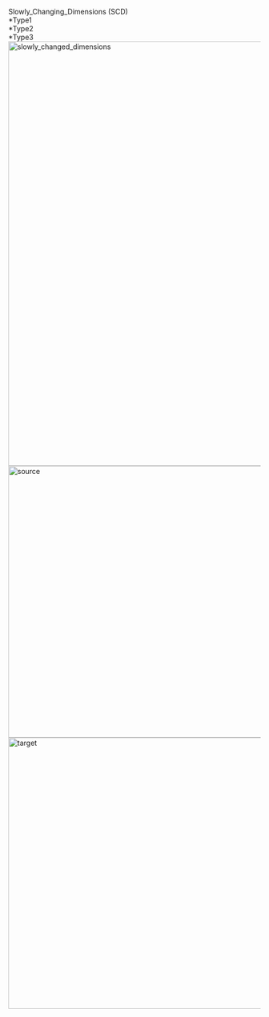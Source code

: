 Slowly_Changing_Dimensions (SCD) \
*Type1 \
*Type2 \
*Type3 \
<img width="847" alt="slowly_changed_dimensions" src="https://github.com/user-attachments/assets/25ef5e51-6db1-477b-b4db-ee663edee80d">
<img width="542" alt="source" src="https://github.com/user-attachments/assets/7f57b687-1cd6-4967-80a7-0b70f2152f4c">
<img width="541" alt="target" src="https://github.com/user-attachments/assets/806e634f-d680-47c2-863c-738823ae04fe">

